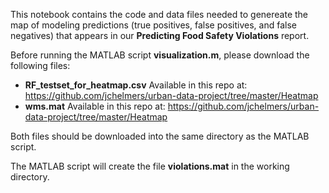 This notebook contains the code and data files needed to genereate the map of modeling predictions (true positives, false positives, and false negatives) that appears in our **Predicting Food Safety Violations** report.

Before running the MATLAB script **visualization.m**, please download the following files:
* **RF_testset_for_heatmap.csv** Available in this repo at: https://github.com/jchelmers/urban-data-project/tree/master/Heatmap
* **wms.mat** Available in this repo at: https://github.com/jchelmers/urban-data-project/tree/master/Heatmap

Both files should be downloaded into the same directory as the MATLAB script.

The MATLAB script will create the file **violations.mat** in the working directory.